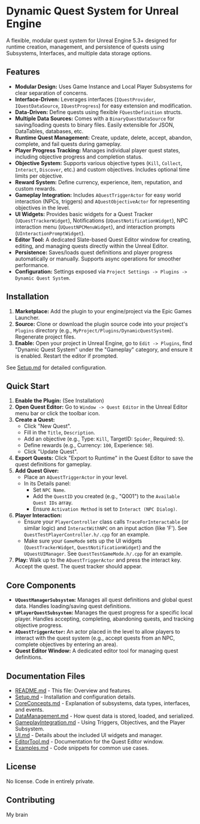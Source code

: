 # Dynamic Quest System for Unreal Engine

A flexible, modular quest system for Unreal Engine 5.3+ designed for runtime creation, management, and persistence of quests using Subsystems, Interfaces, and multiple data storage options.

## Features

*   **Modular Design:** Uses Game Instance and Local Player Subsystems for clear separation of concerns.
*   **Interface-Driven:** Leverages interfaces (`IQuestProvider`, `IQuestDataSource`, `IQuestProgress`) for easy extension and modification.
*   **Data-Driven:** Define quests using flexible `FQuestDefinition` structs.
*   **Multiple Data Sources:** Comes with a `BinaryQuestDataSource` for saving/loading quests to binary files. Easily extensible for JSON, DataTables, databases, etc.
*   **Runtime Quest Management:** Create, update, delete, accept, abandon, complete, and fail quests during gameplay.
*   **Player Progress Tracking:** Manages individual player quest states, including objective progress and completion status.
*   **Objective System:** Supports various objective types (`Kill`, `Collect`, `Interact`, `Discover`, etc.) and custom objectives. Includes optional time limits per objective.
*   **Reward System:** Define currency, experience, item, reputation, and custom rewards.
*   **Gameplay Integration:** Includes `AQuestTriggerActor` for easy world interaction (NPCs, triggers) and `AQuestObjectiveActor` for representing objectives in the level.
*   **UI Widgets:** Provides basic widgets for a Quest Tracker (`UQuestTrackerWidget`), Notifications (`UQuestNotificationWidget`), NPC interaction menu (`UQuestNPCMenuWidget`), and interaction prompts (`UInteractionPromptWidget`).
*   **Editor Tool:** A dedicated Slate-based Quest Editor window for creating, editing, and managing quests directly within the Unreal Editor.
*   **Persistence:** Saves/loads quest definitions and player progress automatically or manually. Supports async operations for smoother performance.
*   **Configuration:** Settings exposed via `Project Settings -> Plugins -> Dynamic Quest System`.

## Installation

1.  **Marketplace:** Add the plugin to your engine/project via the Epic Games Launcher.
2.  **Source:** Clone or download the plugin source code into your project's `Plugins` directory (e.g., `MyProject/Plugins/DynamicQuestSystem`). Regenerate project files.
3.  **Enable:** Open your project in Unreal Engine, go to `Edit -> Plugins`, find "Dynamic Quest System" under the "Gameplay" category, and ensure it is enabled. Restart the editor if prompted.

See [Setup.md](./Setup.md) for detailed configuration.

## Quick Start

1.  **Enable the Plugin:** (See Installation)
2.  **Open Quest Editor:** Go to `Window -> Quest Editor` in the Unreal Editor menu bar or click the toolbar icon.
3.  **Create a Quest:**
    *   Click "New Quest".
    *   Fill in the `Title`, `Description`.
    *   Add an objective (e.g., Type: `Kill`, TargetID: `Spider`, Required: `5`).
    *   Define rewards (e.g., Currency: `100`, Experience: `50`).
    *   Click "Update Quest".
4.  **Export Quests:** Click "Export to Runtime" in the Quest Editor to save the quest definitions for gameplay.
5.  **Add Quest Giver:**
    *   Place an `AQuestTriggerActor` in your level.
    *   In its Details panel:
        *   Set `NPC Name`.
        *   Add the `QuestID` you created (e.g., "Q001") to the `Available Quest IDs` array.
        *   Ensure `Activation Method` is set to `Interact (NPC Dialog)`.
6.  **Player Interaction:**
    *   Ensure your `PlayerController` class calls `TraceForInteractable` (or similar logic) and `InteractWithNPC` on an input action (like 'F'). See `QuestTestPlayerController.h/.cpp` for an example.
    *   Make sure your `GameMode` sets up the UI widgets (`QuestTrackerWidget`, `QuestNotificationWidget`) and the `UQuestUIManager`. See `QuestTestGameMode.h/.cpp` for an example.
7.  **Play:** Walk up to the `AQuestTriggerActor` and press the interact key. Accept the quest. The quest tracker should appear.

## Core Components

*   **`UQuestManagerSubsystem`:** Manages all quest definitions and global quest data. Handles loading/saving quest definitions.
*   **`UPlayerQuestSubsystem`:** Manages the quest progress for a specific local player. Handles accepting, completing, abandoning quests, and tracking objective progress.
*   **`AQuestTriggerActor`:** An actor placed in the level to allow players to interact with the quest system (e.g., accept quests from an NPC, complete objectives by entering an area).
*   **Quest Editor Window:** A dedicated editor tool for managing quest definitions.

## Documentation Files

*   [README.md](./README.md) - This file: Overview and features.
*   [Setup.md](./Setup.md) - Installation and configuration details.
*   [CoreConcepts.md](./CoreConcepts.md) - Explanation of subsystems, data types, interfaces, and events.
*   [DataManagement.md](./DataManagement.md) - How quest data is stored, loaded, and serialized.
*   [GameplayIntegration.md](./GameplayIntegration.md) - Using Triggers, Objectives, and the Player Subsystem.
*   [UI.md](./UI.md) - Details about the included UI widgets and manager.
*   [EditorTool.md](./EditorTool.md) - Documentation for the Quest Editor window.
*   [Examples.md](./Examples.md) - Code snippets for common use cases.

## License

No license. Code in entirely private.

## Contributing

My brain